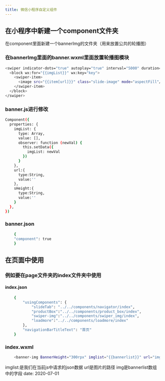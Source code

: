 ```yaml
---
title: 微信小程序自定义组件
---
```

## 在小程序中新建一个component文件夹
在component里面新建一个bannerImg的文件夹（用来放置公共的轮播图）
### 在bannerImg里面的banner.wxml里面放置轮播图模块
``` bash
<swiper indicator-dots="true" autoplay="true" interval="5000" duration="1000" style="height:{{sHeight}};">    
  <block wx:for="{{imgList}}" wx:key="key">    
    <swiper-item>    
      <image src="{{item[url]}}" class="slide-image" mode="aspectFill"/>    
    </swiper-item>    
  </block>    
</swiper> 
```
### banner.js进行修改
``` bash
Component({
  properties: {
    imgList: {
      type: Array,
      value: [],
      observer: function (newVal) {
        this.setData({
          imgList: newVal
        })
      }
    },
    url:{
      type:String,
      value:''
    },
    sHeight:{
      type:String,
      value:''
    }
  },
})
```
### banner.json
```bash
    {
    "component": true
    }
```
## 在页面中使用
### 例如要在page文件夹的index文件夹中使用
#### index.json
```bash
    {
        "usingComponents": {
            "slideTab": "../../components/navigator/index",
            "productBox":"../../components/product_box/index",
            "swiper-img":"../../components/swiper_img/index",
            "loadmore":"../../components/loadmore/index"
        },
        "navigationBarTitleText": "首页"
    }
```
### index.wxml
``` bash
    <banner-img BannerHeight="300rpx" imglist="{{bannerlist}}" url="img"></banner-img>
```
imglist:是我们在当前js中请求的json数据 url是图片的路径
img是bannerlist数组中的字段
date: 2020-07-01
